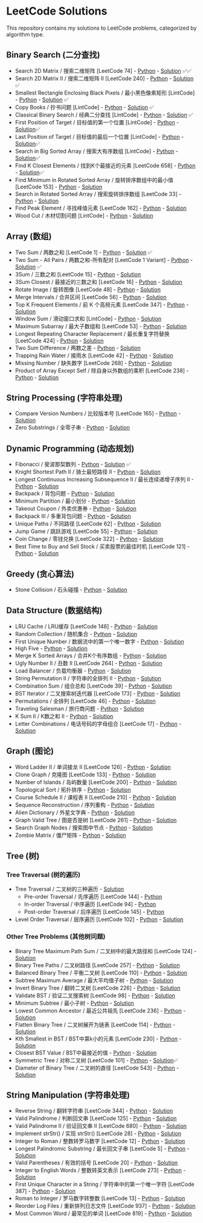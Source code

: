 # LeetCode Solutions

This repository contains my solutions to LeetCode problems, categorized by algorithm type.

## Binary Search (二分查找)
- Search 2D Matrix / 搜索二维矩阵 [LeetCode 74] - [Python](binary_search/search_2d_matrix/search_2d_matrix.py) - [Solution](binary_search/search_2d_matrix/search_2d_matrix.md) ✅✅
- Search 2D Matrix II / 搜索二维矩阵 II [LeetCode 240] - [Python](binary_search/search_2d_matrix_ii/search_2d_matrix_ii.py) - [Solution](binary_search/search_2d_matrix_ii/search_2d_matrix_ii.md) ✅
- Smallest Rectangle Enclosing Black Pixels / 最小黑色像素矩形 [LintCode] - [Python](binary_search/smallest_rectangle/smallest_rectangle.py) - [Solution](binary_search/smallest_rectangle/smallest_rectangle.md) ✅
- Copy Books / 抄书问题 [LintCode] - [Python](binary_search/copy_books/copy_books.py) - [Solution](binary_search/copy_books/copy_books.md) ✅
- Classical Binary Search / 经典二分查找 [LintCode] - [Python](binary_search/classical_binary_search/classical_binary_search.py) - [Solution](binary_search/classical_binary_search/classical_binary_search.md) ✅
- First Position of Target / 目标值的第一个位置 [LintCode] - [Python](binary_search/first_position/first_position.py) - [Solution](binary_search/first_position/first_position.md)✅
- Last Position of Target / 目标值的最后一个位置 [LintCode] - [Python](binary_search/last_position/last_position.py) - [Solution](binary_search/last_position/last_position.md)✅
- Search in Big Sorted Array / 搜索大有序数组 [LintCode] - [Python](binary_search/search_big_sorted_array/search_big_sorted_array.py) - [Solution](binary_search/search_big_sorted_array/search_big_sorted_array.md)✅
- Find K Closest Elements / 找到K个最接近的元素 [LeetCode 658] - [Python](binary_search/k_closest_elements/k_closest_elements.py) - [Solution](binary_search/k_closest_elements/k_closest_elements.md)✅
- Find Minimum in Rotated Sorted Array / 旋转排序数组中的最小值 [LeetCode 153] - [Python](binary_search/find_minimum_rotated/find_minimum_rotated.py) - [Solution](binary_search/find_minimum_rotated/find_minimum_rotated.md)
- Search in Rotated Sorted Array / 搜索旋转排序数组 [LeetCode 33] - [Python](binary_search/search_rotated/search_rotated.py) - [Solution](binary_search/search_rotated/search_rotated.md)
- Find Peak Element / 寻找峰值元素 [LeetCode 162] - [Python](binary_search/find_peak_element/find_peak_element.py) - [Solution](binary_search/find_peak_element/find_peak_element.md)
- Wood Cut / 木材切割问题 [LintCode] - [Python](binary_search/wood_cut/wood_cut.py) - [Solution](binary_search/wood_cut/wood_cut.md)

## Array (数组)
- Two Sum / 两数之和 [LeetCode 1] - [Python](array/two_sum/two_sum.py) - [Solution](array/two_sum/two_sum.md) ✅
- Two Sum - All Pairs / 两数之和-所有配对 [LeetCode 1 Variant] - [Python](array/two_sum_multiple_solutions/two_sum_multiple_solutions.py) - [Solution](array/two_sum_multiple_solutions/two_sum_multiple_solutions.md) ✅
- 3Sum / 三数之和 [LeetCode 15] - [Python](array/three_sum/three_sum.py) - [Solution](array/three_sum/three_sum.md)
- 3Sum Closest / 最接近的三数之和 [LeetCode 16] - [Python](array/three_sum_closest/three_sum_closest.py) - [Solution](array/three_sum_closest/three_sum_closest.md)
- Rotate Image / 旋转图像 [LeetCode 48] - [Python](array/rotate_image/rotate_image.py) - [Solution](array/rotate_image/rotate_image.md)
- Merge Intervals / 合并区间 [LeetCode 56] - [Python](array/merge_intervals/merge_intervals.py) - [Solution](array/merge_intervals/merge_intervals.md)
- Top K Frequent Elements / 前 K 个高频元素 [LeetCode 347] - [Python](array/top_k_frequent/top_k_frequent.py) - [Solution](array/top_k_frequent/top_k_frequent.md)
- Window Sum / 滑动窗口求和 [LintCode] - [Python](array/window_sum/window_sum.py) - [Solution](array/window_sum/window_sum.md)
- Maximum Subarray / 最大子数组和 [LeetCode 53] - [Python](array/maximum_subarray/maximum_subarray.py) - [Solution](array/maximum_subarray/maximum_subarray.md)
- Longest Repeating Character Replacement / 最长重复字符替换 [LeetCode 424] - [Python](array/longest_repeating_character/longest_repeating_character.py) - [Solution](array/longest_repeating_character/longest_repeating_character.md)
- Two Sum Difference / 两数之差 - [Python](array/two_sum_difference/two_sum_difference.py) - [Solution](array/two_sum_difference/two_sum_difference.md)
- Trapping Rain Water / 接雨水 [LeetCode 42] - [Python](array/trapping_rain_water/trapping_rain_water.py) - [Solution](array/trapping_rain_water/trapping_rain_water.md)
- Missing Number / 缺失数字 [LeetCode 268] - [Python](array/missing_number/missing_number.py) - [Solution](array/missing_number/missing_number.md)
- Product of Array Except Self / 除自身以外数组的乘积 [LeetCode 238] - [Python](array/product_except_self/product_except_self.py) - [Solution](array/product_except_self/product_except_self.md)

## String Processing (字符串处理)
- Compare Version Numbers / 比较版本号 [LeetCode 165] - [Python](string_processing/compare_version_numbers/compare_version_numbers.py) - [Solution](string_processing/compare_version_numbers/compare_version_numbers.md)
- Zero Substrings / 全零子串 - [Python](string_processing/zero_substrings/zero_substrings.py) - [Solution](string_processing/zero_substrings/zero_substrings.md)

## Dynamic Programming (动态规划)
- Fibonacci / 斐波那契数列 - [Python](math/fibonacci/fibonacci.py) - [Solution](math/fibonacci/fibonacci.md) ✅
- Knight Shortest Path II / 骑士最短路径 II - [Python](dynamic_programming/knight_shortest_path_ii/knight_shortest_path_ii.py) - [Solution](dynamic_programming/knight_shortest_path_ii/knight_shortest_path_ii.md)
- Longest Continuous Increasing Subsequence II / 最长连续递增子序列 II - [Python](dynamic_programming/longest_continuous_increasing_subsequence_ii/longest_continuous_increasing_subsequence_ii.py) - [Solution](dynamic_programming/longest_continuous_increasing_subsequence_ii/longest_continuous_increasing_subsequence_ii.md)
- Backpack / 背包问题 - [Python](dynamic_programming/backpack/backpack.py) - [Solution](dynamic_programming/backpack/backpack.md)
- Minimum Partition / 最小划分 - [Python](dynamic_programming/minimum_partition/minimum_partition.py) - [Solution](dynamic_programming/minimum_partition/minimum_partition.md)
- Takeout Coupon / 外卖优惠券 - [Python](dynamic_programming/takeout_coupon/takeout_coupon.py) - [Solution](dynamic_programming/takeout_coupon/takeout_coupon.md)
- Backpack III / 多重背包问题 - [Python](dynamic_programming/backpack_iii/backpack_iii.py) - [Solution](dynamic_programming/backpack_iii/backpack_iii.md)
- Unique Paths / 不同路径 [LeetCode 62] - [Python](dynamic_programming/unique_paths/unique_paths.py) - [Solution](dynamic_programming/unique_paths/unique_paths.md)
- Jump Game / 跳跃游戏 [LeetCode 55] - [Python](dynamic_programming/jump_game/jump_game.py) - [Solution](dynamic_programming/jump_game/jump_game.md)
- Coin Change / 零钱兑换 [LeetCode 322] - [Python](dynamic_programming/coin_change/coin_change.py) - [Solution](dynamic_programming/coin_change/coin_change.md)
- Best Time to Buy and Sell Stock / 买卖股票的最佳时机 [LeetCode 121] - [Python](dynamic_programming/best_time_to_buy_sell_stock/best_time_to_buy_sell_stock.py) - [Solution](dynamic_programming/best_time_to_buy_sell_stock/best_time_to_buy_sell_stock.md)

## Greedy (贪心算法)
- Stone Collision / 石头碰撞 - [Python](greedy/stone_collision/stone_collision.py) - [Solution](greedy/stone_collision/stone_collision.md)

## Data Structure (数据结构)
- LRU Cache / LRU缓存 [LeetCode 146] - [Python](data_structure/lru_cache/lru_cache.py) - [Solution](data_structure/lru_cache/lru_cache.md)
- Random Collection / 随机集合 - [Python](data_structure/random_collection/random_collection.py) - [Solution](data_structure/random_collection/random_collection.md)
- First Unique Number / 数据流中的第一个唯一数字 - [Python](data_structure/first_unique_number/first_unique_number.py) - [Solution](data_structure/first_unique_number/first_unique_number.md)
- High Five - [Python](data_structure/high_five/high_five.py) - [Solution](data_structure/high_five/high_five.md)
- Merge K Sorted Arrays / 合并K个有序数组 - [Python](data_structure/merge_k_sorted_arrays/merge_k_sorted_arrays.py) - [Solution](data_structure/merge_k_sorted_arrays/merge_k_sorted_arrays.md)
- Ugly Number II / 丑数 II [LeetCode 264] - [Python](data_structure/ugly_number_ii/ugly_number_ii.py) - [Solution](data_structure/ugly_number_ii/ugly_number_ii.md)
- Load Balancer / 负载均衡器 - [Python](data_structure/load_balancer/load_balancer.py) - [Solution](data_structure/load_balancer/load_balancer.md)
- String Permutation II / 字符串的全排列 II - [Python](data_structure/string_permutation_ii/string_permutation_ii.py) - [Solution](data_structure/string_permutation_ii/string_permutation_ii.md)
- Combination Sum / 组合总和 [LeetCode 39] - [Python](data_structure/combination_sum/combination_sum.py) - [Solution](data_structure/combination_sum/combination_sum.md)
- BST Iterator / 二叉搜索树迭代器 [LeetCode 173] - [Python](data_structure/bst_iterator/bst_iterator.py) - [Solution](data_structure/bst_iterator/bst_iterator.md)
- Permutations / 全排列 [LeetCode 46] - [Python](data_structure/permutations/permutations.py) - [Solution](data_structure/permutations/permutations.md)
- Traveling Salesman / 旅行商问题 - [Python](data_structure/traveling_salesman/traveling_salesman.py) - [Solution](data_structure/traveling_salesman/traveling_salesman.md)
- K Sum II / K数之和 II - [Python](data_structure/k_sum_ii/k_sum_ii.py) - [Solution](data_structure/k_sum_ii/k_sum_ii.md)
- Letter Combinations / 电话号码的字母组合 [LeetCode 17] - [Python](data_structure/letter_combinations/letter_combinations.py) - [Solution](data_structure/letter_combinations/letter_combinations.md)

## Graph (图论)
- Word Ladder II / 单词接龙 II [LeetCode 126] - [Python](graph_search/word_ladder_ii/word_ladder_ii.py) - [Solution](graph_search/word_ladder_ii/word_ladder_ii.md)
- Clone Graph / 克隆图 [LeetCode 133] - [Python](graph/clone_graph/clone_graph.py) - [Solution](graph/clone_graph/clone_graph.md)
- Number of Islands / 岛屿数量 [LeetCode 200] - [Python](graph/number_of_islands/number_of_islands.py) - [Solution](graph/number_of_islands/number_of_islands.md)
- Topological Sort / 拓扑排序 - [Python](graph/topological_sort/topological_sort.py) - [Solution](graph/topological_sort/topological_sort.md)
- Course Schedule II / 课程表 II [LeetCode 210] - [Python](graph/course_schedule_ii/course_schedule_ii.py) - [Solution](graph/course_schedule_ii/course_schedule_ii.md)
- Sequence Reconstruction / 序列重构 - [Python](graph/sequence_reconstruction/sequence_reconstruction.py) - [Solution](graph/sequence_reconstruction/sequence_reconstruction.md)
- Alien Dictionary / 外星文字典 - [Python](graph/alien_dictionary/alien_dictionary.py) - [Solution](graph/alien_dictionary/alien_dictionary.md)
- Graph Valid Tree / 图是否是树 [LeetCode 261] - [Python](graph/graph_valid_tree/graph_valid_tree.py) - [Solution](graph/graph_valid_tree/graph_valid_tree.md)
- Search Graph Nodes / 搜索图中节点 - [Python](graph/search_graph_nodes/search_graph_nodes.py) - [Solution](graph/search_graph_nodes/search_graph_nodes.md)
- Zombie Matrix / 僵尸矩阵 - [Python](graph/zombie_matrix/zombie_matrix.py) - [Solution](graph/zombie_matrix/zombie_matrix.md)

## Tree (树)
### Tree Traversal (树的遍历)
- Tree Traversal / 二叉树的三种遍历 - [Solution](tree/tree_traversal/tree_traversal.md)
  - Pre-order Traversal / 先序遍历 [LeetCode 144] - [Python](tree/tree_traversal/preorder_traversal.py)
  - In-order Traversal / 中序遍历 [LeetCode 94] - [Python](tree/tree_traversal/inorder_traversal.py)
  - Post-order Traversal / 后序遍历 [LeetCode 145] - [Python](tree/tree_traversal/postorder_traversal.py)
- Level Order Traversal / 层序遍历 [LeetCode 102] - [Python](tree/level_order_traversal/level_order_traversal.py) - [Solution](tree/level_order_traversal/level_order_traversal.md)

### Other Tree Problems (其他树问题)
- Binary Tree Maximum Path Sum / 二叉树中的最大路径和 [LeetCode 124] - [Solution](tree/binary_tree_maximum_path_sum/binary_tree_maximum_path_sum.md)
- Binary Tree Paths / 二叉树路径 [LeetCode 257] - [Python](tree/binary_tree_paths/binary_tree_paths.py) - [Solution](tree/binary_tree_paths/binary_tree_paths.md)
- Balanced Binary Tree / 平衡二叉树 [LeetCode 110] - [Python](tree/balanced_binary_tree/balanced_binary_tree.py) - [Solution](tree/balanced_binary_tree/balanced_binary_tree.md)
- Subtree Maximum Average / 最大平均值子树 - [Python](tree/subtree_maximum_average/subtree_maximum_average.py) - [Solution](tree/subtree_maximum_average/subtree_maximum_average.md)
- Invert Binary Tree / 翻转二叉树 [LeetCode 226] - [Python](tree/invert_binary_tree/invert_binary_tree.py) - [Solution](tree/invert_binary_tree/invert_binary_tree.md)
- Validate BST / 验证二叉搜索树 [LeetCode 98] - [Python](tree/validate_bst/validate_bst.py) - [Solution](tree/validate_bst/validate_bst.md)
- Minimum Subtree / 最小子树 - [Python](tree/minimum_subtree/minimum_subtree.py) - [Solution](tree/minimum_subtree/minimum_subtree.md)
- Lowest Common Ancestor / 最近公共祖先 [LeetCode 236] - [Python](tree/lowest_common_ancestor/lowest_common_ancestor.py) - [Solution](tree/lowest_common_ancestor/lowest_common_ancestor.md)
- Flatten Binary Tree / 二叉树展开为链表 [LeetCode 114] - [Python](tree/flatten_binary_tree/flatten_binary_tree.py) - [Solution](tree/flatten_binary_tree/flatten_binary_tree.md)
- Kth Smallest in BST / BST中第k小的元素 [LeetCode 230] - [Python](tree/kth_smallest_bst/kth_smallest_bst.py) - [Solution](tree/kth_smallest_bst/kth_smallest_bst.md)
- Closest BST Value / BST中最接近的值 - [Python](tree/closest_bst_value/closest_bst_value.py) - [Solution](tree/closest_bst_value/closest_bst_value.md)
- Symmetric Tree / 对称二叉树 [LeetCode 101] - [Python](tree/symmetric_tree/symmetric_tree.py) - [Solution](tree/symmetric_tree/symmetric_tree.md)✅
- Diameter of Binary Tree / 二叉树的直径 [LeetCode 543] - [Python](tree/diameter_of_binary_tree/diameter_of_binary_tree.py) - [Solution](tree/diameter_of_binary_tree/diameter_of_binary_tree.md)

## String Manipulation (字符串处理)
- Reverse String / 翻转字符串 [LeetCode 344] - [Python](string_manipulation/reverse_string/reverse_string.py) - [Solution](string_manipulation/reverse_string/reverse_string.md)
- Valid Palindrome / 判断回文串 [LeetCode 125] - [Python](string_manipulation/palindrome/palindrome.py) - [Solution](string_manipulation/palindrome/palindrome.md)
- Valid Palindrome II / 验证回文串 II [LeetCode 680] - [Python](string_manipulation/palindrome_ii/palindrome_ii.py) - [Solution](string_manipulation/palindrome_ii/palindrome_ii.md)
- Implement strStr() / 实现 strStr() [LeetCode 28] - [Python](string_manipulation/str_str/str_str.py) - [Solution](string_manipulation/str_str/str_str.md)
- Integer to Roman / 整数转罗马数字 [LeetCode 12] - [Python](string_manipulation/int_to_roman/int_to_roman.py) - [Solution](string_manipulation/int_to_roman/int_to_roman.md)
- Longest Palindromic Substring / 最长回文子串 [LeetCode 5] - [Python](string_manipulation/longest_palindromic_substring/longest_palindromic_substring.py) - [Solution](string_manipulation/longest_palindromic_substring/longest_palindromic_substring.md)
- Valid Parentheses / 有效的括号 [LeetCode 20] - [Python](string_manipulation/valid_parentheses/valid_parentheses.py) - [Solution](string_manipulation/valid_parentheses/valid_parentheses.md)
- Integer to English Words / 整数转英文表示 [LeetCode 273] - [Python](string_manipulation/int_to_english_words/int_to_english_words.py) - [Solution](string_manipulation/int_to_english_words/int_to_english_words.md)
- First Unique Character in a String / 字符串中的第一个唯一字符 [LeetCode 387] - [Python](string_manipulation/first_unique_character/first_unique_character.py) - [Solution](string_manipulation/first_unique_character/first_unique_character.md)
- Roman to Integer / 罗马数字转整数 [LeetCode 13] - [Python](string_manipulation/roman_to_integer/roman_to_integer.py) - [Solution](string_manipulation/roman_to_integer/roman_to_integer.md)
- Reorder Log Files / 重新排列日志文件 [LeetCode 937] - [Python](string_manipulation/reorder_log_files/reorder_log_files.py) - [Solution](string_manipulation/reorder_log_files/reorder_log_files.md)
- Most Common Word / 最常见的单词 [LeetCode 819] - [Python](string_manipulation/most_common_word/most_common_word.py) - [Solution](string_manipulation/most_common_word/most_common_word.md) 